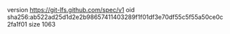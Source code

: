 version https://git-lfs.github.com/spec/v1
oid sha256:ab522ad25d1d2e2b98657411403289f1f01df3e70df55c5f55a50ce0c2fa1f01
size 1063
